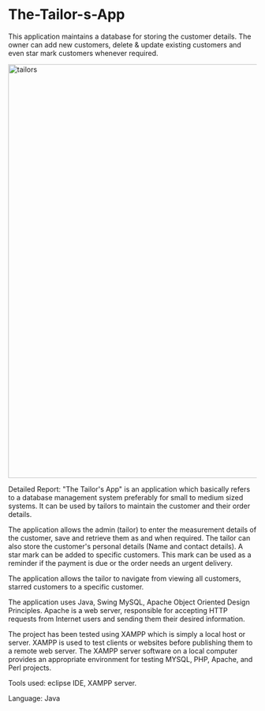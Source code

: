 # The-Tailor-s-App


This application maintains a database for storing the customer details. 
The owner can add new customers, delete & update existing customers and even star mark customers whenever required.

<img width="839" alt="tailors" src="https://user-images.githubusercontent.com/64662434/186939608-0a8a5685-7877-496e-89f7-08d063388ad2.PNG">


Detailed Report:
"The Tailor's App" is an application which basically refers to a database management system preferably for small to medium sized systems.
It can be used by tailors to maintain the customer and their order details.

The application allows the admin (tailor) to enter the measurement details of the customer, save and retrieve them as and when required.
The tailor can also store the customer's personal details (Name and contact details).
A star mark can be added to specific customers. This mark can be used as a reminder if the payment is due or the order needs an urgent delivery.

The application allows the tailor to navigate from viewing all customers, starred customers to a specific customer.

The application uses Java, Swing MySQL, Apache Object Oriented Design Principles.
Apache is a web server, responsible for accepting HTTP requests from Internet users and sending them their desired information.

The project has been tested using XAMPP which is simply a local host or server.
XAMPP is used to test clients or websites before publishing them to a remote web server. 
The XAMPP server software on a local computer provides an appropriate environment for testing MYSQL, PHP, Apache, and Perl projects.

Tools used: eclipse IDE, XAMPP server.

Language: Java

